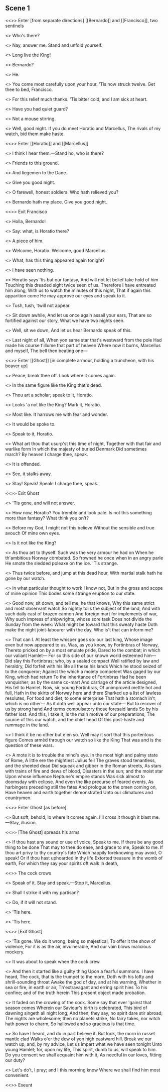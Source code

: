 ## Scene 1

<<>>
Enter [from separate directions] [[Bernardo]] and [[Francisco]], two sentinels

<<BERNARDO>>
Who's there?

<<FRANCISCO>>
Nay, answer me. Stand and unfold yourself.

<<BERNARDO>>
Long live the King!

<<FRANCISCO>>
Bernardo?

<<BERNARDO>>
He.

<<FRANCISCO>>
You come most carefully upon your hour.
'Tis now struck twelve. Get thee to bed, Francisco.

<<FRANCISCO>>
For this relief much thanks. 'Tis bitter cold, and I am sick at heart.

<<BERNARDO>>
Have you had quiet guard?

<<FRANCISCO>>
Not a mouse stirring.

<<BERNARDO>>
Well, good night.
If you do meet Horatio and Marcellus,
The rivals of my watch, bid them make haste.

<<>>
Enter [[Horatio]] and [[Marcellus]]

<<FRANCISCO>>
I think I hear them.—Stand ho, who is there?

<<HORATIO>>
Friends to this ground.

<<MARCELLUS>>
And liegemen to the Dane.

<<FRANCISCO>>
Give you good night.

<<MARCELLUS>>
O farewell, honest soldiers. Who hath relieved you?

<<FRANCISCO>>
Bernardo hath my place. Give you good night.

<<>>
Exit Francisco

<<MARCELLUS>>
Holla, Bernardo!

<<BERNARDO>>
Say: what, is Horatio there?

<<HORATIO>>
A piece of him.

<<BERNARDO>>
Welcome, Horatio. Welcome, good Marcellus.

<<HORATIO>>
What, has this thing appeared again tonight?

<<BERNARDO>>
I have seen nothing.

<<MARCELLUS>>
Horatio says 'tis but our fantasy,
And will not let belief take hold of him
Touching this dreaded sight twice seen of us.
Therefore I have entreated him along,
With us to watch the minutes of this night,
That if again this apparition come
He may approve our eyes and speak to it.

<<HORATIO>>
Tush, tush, 'twill not appear.

<<BERNARDO>>
Sit down awhile,
And let us once again assail your ears,
That are so fortified against our story,
What we have two nights seen.

<<HORATIO>>
Well, sit we down,
And let us hear Bernardo speak of this.

<<BERNARDO>>
Last night of all,
When yon same star that's westward from the pole
Had made his course t'illume that part of heaven
Where now it burns, Marcellus and myself,
The bell then beating one—

<<>>
Enter [[Ghost]] [in complete armour, holding a truncheon, with his beaver up]

<<MARCELLUS>>
Peace, break thee off. Look where it comes again.

<<BERNARDO>>
In the same figure like the King that's dead.

<<MARCELLUS>>
Thou art a scholar; speak to it, Horatio.

<<BERNARDO>>
Looks 'a not like the King? Mark it, Horatio.

<<HORATIO>>
Most like. It harrows me with fear and wonder.

<<BERNARDO>>
It would be spoke to.

<<MARCELLUS>>
Speak to it, Horatio.

<<HORATIO>>
What art thou that usurp'st this time of night,
Together with that fair and warlike form
In which the majesty of buried Denmark
Did sometimes march? By heaven I charge thee, speak.

<<MARCELLUS>>
It is offended.

<<BERNARDO>>
See, it stalks away.

<<HORATIO>>
Stay! Speak! Speak! I charge thee, speak.

<<>>
Exit Ghost

<<MARCELLUS>>
'Tis gone, and will not answer.

<<BERNARDO>>
How now, Horatio? You tremble and look pale.
Is not this something more than fantasy?
What think you on't?

<<HORATIO>>
Before my God, I might not this believe
Without the sensible and true avouch
Of mine own eyes.

<<MARCELLUS>>
Is it not like the King?

<<HORATIO>>
As thou art to thyself.
Such was the very armour he had on
When he th'ambitious Norway còmbated.
So frowned he once when in an angry parle
He smote the sledded poleaxe on the ice.
'Tis strange.

<<MARCELLUS>>
Thus twice before, and jump at this dead hour,
With martial stalk hath he gone by our watch.

<<HORATIO>>
In what particular thought to work I know not,
But in the gross and scope of mine opinion
This bodes some strange eruption to our state.

<<MARCELLUS>>
Good now, sit down, and tell me, he that knows,
Why this same strict and most observant watch
So nightly toils the subject of the land,
And with such daily cast of brazen cannon
And foreign mart for implements of war,
Why such impress of shipwrights, whose sore task
Does not divide the Sunday from the week:
What might be toward that this sweaty haste
Doth make the night joint-labourer with the day,
Who is't that can inform me?

<<HORATIO>>
That can I.
At least the whisper goes so: our last king,
Whose image even but now appeared to us,
Was, as you know, by Fortinbras of Norway,
Thereto pricked on by a most emulate pride,
Dared to the combat; in which our valiant Hamlet—
For so this side of our known world esteemed him—
Did slay this Fortinbras; who, by a sealed compact
Well ratified by law and heraldry,
Did forfeit with his life all these his lands
Which he stood seized of to the conqueror;
Against the which a moiety competent
Was gagèd by our King, which had return
To the inheritance of Fortinbras
Had he been vanquisher; as by the same co-mart
And carriage of the article designed,
His fell to Hamlet. Now, sir, young Fortinbras,
Of unimprovèd mettle hot and full,
Hath in the skirts of Norway here and there
Sharked up a list of lawless resolutes,
For food and diet, to some enterprise
That hath a stomach in't, which is no other—
As it doth well appear unto our state—
But to recover of us by strong hand
And terms compulsatory those foresaid lands
So by his father lost. And this, I take it,
Is the main motive of our preparations,
The source of this our watch, and the chief head
Of this post-haste and rummage in the land.

<<BERNARDO>>
I think it be no other but e'en so.
Well may it sort that this portentous figure
Comes armèd through our watch so like the King
That was and is the question of these wars.

<<HORATIO>>
A mote it is to trouble the mind's eye.
In the most high and palmy state of Rome,
A little ere the mightiest Julius fell
The graves stood tenantless, and the sheeted dead
Did squeak and gibber in the Roman streets,
As stars with trains of fire and dews of blood,
Disasters in the sun; and the moist star
Upon whose influence Neptune's empire stands
Was sick almost to doomsday with eclipse.
And even the like precurse of feared events,
As harbingers preceding still the fates
And prologue to the omen coming on,
Have heaven and earth together demonstrated
Unto our climatures and countrymen.

<<>>
Enter Ghost [as before]

<<HORATIO>>
But soft, behold, lo where it comes again.
I'll cross it though it blast me.—Stay, illusion.

<<>>
[The Ghost] spreads his arms

<<HORATIO>>
If thou hast any sound or use of voice,
Speak to me.
If there be any good thing to be done
That may to thee do ease, and grace to me,
Speak to me.
If thou art privy to thy country's fate
Which happily foreknowing may avoid,
O speak!
Or if thou hast uphoarded in thy life
Extorted treasure in the womb of earth,
For which they say your spirits oft walk in death,

<<>>
The cock crows

<<HORATIO>>
Speak of it. Stay and speak.—Stop it, Marcellus.

<<MARCELLUS>>
Shall I strike it with my partisan?

<<HORATIO>>
Do, if it will not stand.

<<BERNARDO>>
'Tis here.

<<HORATIO>>
'Tis here.

<<>>
[Exit Ghost]

<<MARCELLUS>>
'Tis gone.
We do it wrong, being so majestical,
To offer it the show of violence,
For it is as the air, invulnerable,
And our vain blows malicious mockery.

<<BERNARDO>>
It was about to speak when the cock crew.

<<HORATIO>>
And then it started like a guilty thing
Upon a fearful summons. I have heard,
The cock, that is the trumpet to the morn,
Doth with his lofty and shrill-sounding throat
Awake the god of day, and at his warning,
Whether in sea or fire, in earth or air,
Th'extravagant and erring spirit hies
To his confine; and of the truth herein
This present object made probatïon.

<<MARCELLUS>>
It faded on the crowing of the cock.
Some say that ever 'gainst that season comes
Wherein our Saviour's birth is celebrated,
This bird of dawning singeth all night long;
And then, they say, no spirit dare stir abroad;
The nights are wholesome; then no planets strike,
No fairy takes, nor witch hath power to charm,
So hallowed and so gracious is that time.

<<HORATIO>>
So have I heard, and do in part believe it.
But look, the morn in russet mantle clad
Walks o'er the dew of yon high eastward hill.
Break we our watch up, and, by my advice,
Let us impart what we have seen tonight
Unto young Hamlet; for, upon my life,
This spirit, dumb to us, will speak to him.
Do you consent we shall acquaint him with it,
As needful in our loves, fitting our duty?

<<MARCELLUS>>
Let's do't, I pray; and I this morning know
Where we shall find him most convenient.

<<>>
Exeunt 